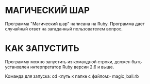 # МАГИЧЕСКИЙ ШАР

Программа "Магический шар" написана на Ruby. Программа дает случайный ответ на загаданный пользователем вопрос.

# КАК ЗАПУСТИТЬ

Программу можно запустить из командной строки, должен быть установлен интерпретатор Ruby версии 2.6 и выше.

Команда для запуска: cd <путь к папке с файлом> magic_ball.rb
